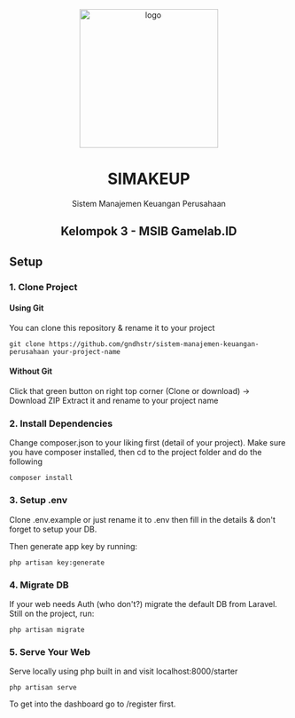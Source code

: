 <center>
<img src="https://cdn.discordapp.com/attachments/875383813411311627/1186903941825437726/SIMAKEUP.png?ex=6594f16f&is=65827c6f&hm=f7439e637dac6e5f2a6e0fef52eed277a0b0218b77b35afc8d167551bae03590&" alt="logo" width="250px">

# SIMAKEUP

Sistem Manajemen Keuangan Perusahaan

## Kelompok 3 - MSIB Gamelab.ID
</center>

## Setup

### 1. Clone Project

#### Using Git

You can clone this repository & rename it to your project

````
git clone https://github.com/gndhstr/sistem-manajemen-keuangan-perusahaan your-project-name
````

#### Without Git

Click that green button on right top corner (Clone or download) -> Download ZIP
Extract it and rename to your project name

### 2. Install Dependencies

Change composer.json to your liking first (detail of your project). Make sure you have composer installed, then cd to the project folder and do the following

````
composer install
````

### 3. Setup .env

Clone .env.example or just rename it to .env then fill in the details & don't forget to setup your DB.

Then generate app key by running:

````
php artisan key:generate
````

### 4. Migrate DB

If your web needs Auth (who don't?) migrate the default DB from Laravel. Still on the project, run:

````
php artisan migrate
````

### 5. Serve Your Web

Serve locally using php built in and visit localhost:8000/starter

````
php artisan serve
````

To get into the dashboard go to /register first.
